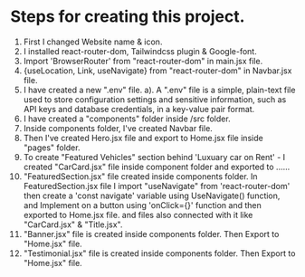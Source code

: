 # Steps for creating this project.
1. First I changed Website name & icon.
2. I installed react-router-dom, Tailwindcss plugin & Google-font.
3. Import 'BrowserRouter' from "react-router-dom" in main.jsx file.
4. {useLocation, Link, useNavigate} from "react-router-dom" in Navbar.jsx file.
4. I have created a new ".env" file.
    a). A ".env" file is a simple, plain-text file used to store configuration settings and sensitive information, such as API keys and database credentials, in a key-value pair format.
5. I have created a "components" folder inside /src folder.
6. Inside components folder, I've created Navbar file.
7. Then I've created Hero.jsx file and export to Home.jsx file inside "pages" folder.
8. To create "Featured Vehicles" section behind 'Luxuary car on Rent' - I created "CarCard.jsx" file inside component folder and exported to ......
9. "FeaturedSection.jsx" file created inside components folder. In FeaturedSection.jsx file I import "useNavigate" from 'react-router-dom' then create a 'const navigate' variable using UseNavigate() function, and Implement on a button using 'onClick={}' function and then exported to Home.jsx file. and files also connected with it like "CarCard.jsx" & "Title.jsx".
10. "Banner.jsx" file is created inside components folder. Then Export to "Home.jsx" file.
11. "Testimonial.jsx" file is created inside components folder. Then Export to "Home.jsx" file.